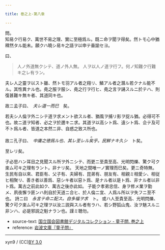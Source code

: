 ```yaml
---

title: 巻之上-第八章

---
```



問。  
知易ク行易ク、萬世不易之理、實に至極爲ル。既ニ命ヲ聞ヲ得矣。然トモ心中猶釋然タル能未。願クハ曉シ易キ之語ヲ以申テ垂諭セヨ。


曰、  

> 人ノ外道無クシテ、道ノ外人無。
> 人ヲ以人ノ道ヲ行フ。何ノ知難ク行難キ之レ有ラン。

夫レ人之靈ヲ以スト雖、然トモ羽アル者之翔リ、鱗アル者之潛ル若クナル能不ル。其性異ナル也。堯之服ヲ服シ、堯之行ヲ行ヒ、堯之言ヲ誦スルニ於テハ、則復甚難キ無キ者、其道同キ也。

故ニ孟子曰、　<cite>夫レ道一而巳</cite>　矣。

若夫シ人倫ヲ外ニシテ道ヲ求メント欲スル者、猶風ヲ捕リ影ヲ捉ル猶。必得可不也。故ニ道ヲ知者、必之ヲ於邇キニ求。其道ヲ以高シト爲、遠シト爲、企テ及可不ト爲ル者、皆道之本然ニ非、自惑之致ス所也。

故ニ孔子曰、　<cite>中庸之徳爲ル也、其レ至レル<ruby><rb>矣</rb><rp>(</rp><rt>カ</rt><rp>)</rp></ruby>乎。民鮮ナキ久シ</cite>　ト矣。

至レリ矣。

子必思ハン耳目之見聞スル所ヲ外ニシテ、而更ニ至貴至高、光明閃爍、驚ク可ク楽ム可キ之理有ラント。非ナリ矣。
天地之間唯一ノ實理而巳矣。更ニ奇特無。
生民有自以來、君臣有、父子有、夫婦有、昆弟有、朋友有、相親ミ相愛シ、相従ヒ相聚リ、善き者以善爲、惡シキ者以惡ト爲、是ナル者以是ト爲、非ナル者以非ト爲。萬古之前此如ク、萬古之後亦此如。
子能ク孝弟忠信、身ヲ修メ業ヲ勤メ、夙夜懈ラ匪ンハ則自於天道ニ合ヒ、於人倫ニ宜、人爲ル所以ヲ失フニ至不也。
詩ニ曰　<cite>永言テ命ニ配ス。自多福ヲ求</cite>　ト。
或ハ人至貴至高、光明閃爍、驚ク可ク楽ム可キ之理ヲ以汝ニ説與スル者有ラハ、若シ野狐山鬼、汝ヲ魅スルニ非ンハ、必是邪説之魁ナラン也。謹ミ聴勿。





* source-text: [国立国会図書館デジタルコレクション - 童子問. 巻之上](http://dl.ndl.go.jp/info:ndljp/pid/757852/12)
* reference: [岩波文庫『童子問』](http://iss.ndl.go.jp/books/R100000002-I000001238419-00)

---
xyn9 / (CC)[BY 3.0](https://creativecommons.org/licenses/by/3.0/deed)
